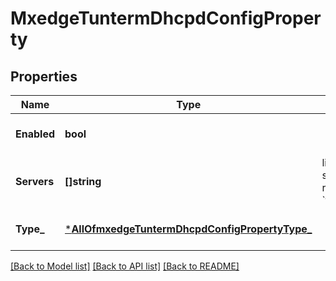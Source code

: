 # MxedgeTuntermDhcpdConfigProperty

## Properties
Name | Type | Description | Notes
------------ | ------------- | ------------- | -------------
**Enabled** | **bool** |  | [optional] [default to false]
**Servers** | **[]string** | list of DHCP servers; required if &#x60;type&#x60;&#x3D;&#x3D;&#x60;relay&#x60; | [optional] [default to null]
**Type_** | [***AllOfmxedgeTuntermDhcpdConfigPropertyType_**](AllOfmxedgeTuntermDhcpdConfigPropertyType_.md) |  | [optional] [default to null]

[[Back to Model list]](../README.md#documentation-for-models) [[Back to API list]](../README.md#documentation-for-api-endpoints) [[Back to README]](../README.md)

